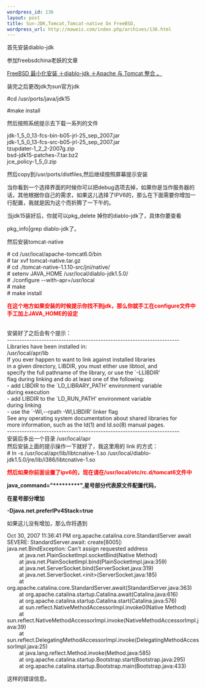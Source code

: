 ```yaml
--- 
wordpress_id: 136
layout: post
title: Sun-JDK,Tomcat,Tomcat-native On FreeBSD,
wordpress_url: http://maweis.com/index.php/archives/136.html
---
```

<p>首先安装diablo-jdk</p>  <p>参加freebsdchina老妖的文章</p>  <p><a href="http://www.freebsdchina.org/viewtopic.php?t=35885&amp;start=0&amp;postdays=0&amp;postorder=asc&amp;highlight=&amp;sid=9e530dc881b8dce3478f34fdfc81d43e">FreeBSD 最小化安装 ＋diablo-jdk ＋Apache 与 Tomcat 整合 。</a></p>  <p>装完之后更改jdk为sun官方jdk</p>  <p>#cd /usr/ports/java/jdk15</p>  <p>#make install</p>  <p>然后按照系统提示去下载一系列的文件</p>  <p>jdk-1_5_0_13-fcs-bin-b05-jrl-25_sep_2007.jar    <br />jdk-1_5_0_13-fcs-src-b05-jrl-25_sep_2007.jar     <br />tzupdater-1_2_2-2007g.zip     <br />bsd-jdk15-patches-7.tar.bz2     <br />jce_policy-1_5_0.zip</p>  <p>然后copy到/usr/ports/distfiles,然后继续按照屏幕提示安装</p>  <p>当你看到一个选择界面的时候你可以把debug选项去掉，如果你是当作服务器的话，其他根据你自己的需求，如果这儿选择了IPV6的，那么在下面需要你增加一行配置，我就是因为这个而折腾了一下午的。</p>  <p>当jdk15装好后，你就可以pkg_delete 掉你的diablo-jdk了，具体你要查看</p>  <p>pkg_info|grep diablo-jdk了。</p>  <p>然后安装tomcat-native</p>  <p># cd /usr/local/apache-tomcat6.0/bin    <br /># tar xvf tomcat-native.tar.gz     <br /># cd ./tomcat-native-1.1.10-src/jni/native/     <br /># setenv JAVA_HOME /usr/local/diablo-jdk1.5.0/     <br /># ./configure --with-apr=/usr/local     <br /># make     <br /># make install </p>  <p><strong><font color="#ff0000">在这个地方如果安装的时候提示你找不到jdk，那么你就手工在configure文件中手工加上JAVA_HOME的设定</font></strong></p>  <p><strong></strong>    <br />安装好了之后会有个提示：     <br />----------------------------------------------------------------------     <br />Libraries have been installed in:     <br />/usr/local/apr/lib     <br />If you ever happen to want to link against installed libraries     <br />in a given directory, LIBDIR, you must either use libtool, and     <br />specify the full pathname of the library, or use the `-LLIBDIR'     <br />flag during linking and do at least one of the following:     <br />- add LIBDIR to the `LD_LIBRARY_PATH' environment variable     <br />during execution     <br />- add LIBDIR to the `LD_RUN_PATH' environment variable     <br />during linking     <br />- use the `-Wl,--rpath -Wl,LIBDIR' linker flag     <br />See any operating system documentation about shared libraries for     <br />more information, such as the ld(1) and ld.so(8) manual pages.     <br />----------------------------------------------------------------------     <br />安装后多出一个目录 /usr/local/apr     <br />然后安装上面的提示操作一下就好了，我这里用的 link 的方式：     <br /># ln -s /usr/local/apr/lib/libtcnative-1.so /usr/local/diablo-jdk1.5.0/jre/lib/i386/libtcnative-1.so </p>  <p><font color="#ff0000"><strong>然后如果你前面设置了ipv6的，现在请在/usr/local/etc/rc.d/tomcat6文件中</strong></font>    <p><strong>java_command=&quot;*********&quot;,星号部分代表原文件配置代码，</strong></p>    <p><strong>在星号部分增加</strong></p>    <p><strong>-Djava.net.preferIPv4Stack=true</strong></p> </p>  <p>如果这儿没有增加，那么你将遇到</p>  <p>Oct 30, 2007 11:36:41 PM org.apache.catalina.core.StandardServer await    <br />SEVERE: StandardServer.await: create[8005]:     <br />java.net.BindException: Can't assign requested address     <br />&#xA0;&#xA0;&#xA0;&#xA0;&#xA0;&#xA0;&#xA0; at java.net.PlainSocketImpl.socketBind(Native Method)     <br />&#xA0;&#xA0;&#xA0;&#xA0;&#xA0;&#xA0;&#xA0; at java.net.PlainSocketImpl.bind(PlainSocketImpl.java:359)     <br />&#xA0;&#xA0;&#xA0;&#xA0;&#xA0;&#xA0;&#xA0; at java.net.ServerSocket.bind(ServerSocket.java:319)     <br />&#xA0;&#xA0;&#xA0;&#xA0;&#xA0;&#xA0;&#xA0; at java.net.ServerSocket.&lt;init&gt;(ServerSocket.java:185)     <br />&#xA0;&#xA0;&#xA0;&#xA0;&#xA0;&#xA0;&#xA0; at org.apache.catalina.core.StandardServer.await(StandardServer.java:363)     <br />&#xA0;&#xA0;&#xA0;&#xA0;&#xA0;&#xA0;&#xA0; at org.apache.catalina.startup.Catalina.await(Catalina.java:616)     <br />&#xA0;&#xA0;&#xA0;&#xA0;&#xA0;&#xA0;&#xA0; at org.apache.catalina.startup.Catalina.start(Catalina.java:576)     <br />&#xA0;&#xA0;&#xA0;&#xA0;&#xA0;&#xA0;&#xA0; at sun.reflect.NativeMethodAccessorImpl.invoke0(Native Method)     <br />&#xA0;&#xA0;&#xA0;&#xA0;&#xA0;&#xA0;&#xA0; at sun.reflect.NativeMethodAccessorImpl.invoke(NativeMethodAccessorImpl.java:39)     <br />&#xA0;&#xA0;&#xA0;&#xA0;&#xA0;&#xA0;&#xA0; at sun.reflect.DelegatingMethodAccessorImpl.invoke(DelegatingMethodAccessorImpl.java:25)     <br />&#xA0;&#xA0;&#xA0;&#xA0;&#xA0;&#xA0;&#xA0; at java.lang.reflect.Method.invoke(Method.java:585)     <br />&#xA0;&#xA0;&#xA0;&#xA0;&#xA0;&#xA0;&#xA0; at org.apache.catalina.startup.Bootstrap.start(Bootstrap.java:295)     <br />&#xA0;&#xA0;&#xA0;&#xA0;&#xA0;&#xA0;&#xA0; at org.apache.catalina.startup.Bootstrap.main(Bootstrap.java:433)</p>  <p>这样的错误信息。    </p>
